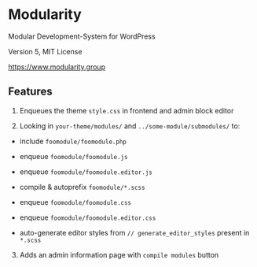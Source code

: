
# Modularity

Modular Development-System for WordPress

Version 5, MIT License

https://www.modularity.group


## Features

1. Enqueues the theme `style.css` in frontend and admin block editor

2. Looking in `your-theme/modules/` and `../some-module/submodules/` to:

  - include `foomodule/foomodule.php`

  - enqueue `foomodule/foomodule.js`

  - enqueue `foomodule/foomodule.editor.js`

  - compile & autoprefix `foomodule/*.scss`

  - enqueue `foomodule/foomodule.css`

  - enqueue `foomodule/foomodule.editor.css`

  - auto-generate editor styles from `// generate_editor_styles` present in `*.scss`

3. Adds an admin information page with `compile modules` button
